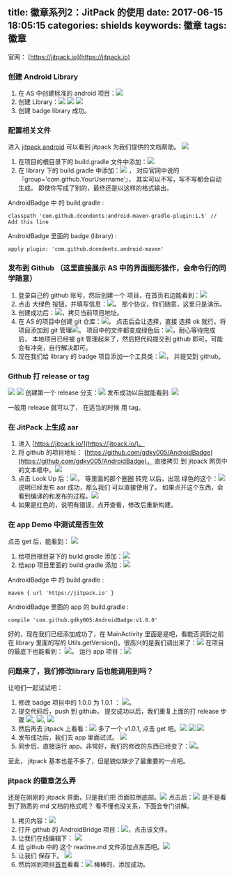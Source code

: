 title: 徽章系列2：JitPack 的使用
date: 2017-06-15 18:05:15
categories: shields
keywords: 徽章
tags: 徽章
---

官网： [https://jitpack.io](https://jitpack.io)

### 创建 Android Library
1. 在 AS 中创建标准的 android 项目：![](http://7xlcno.com1.z0.glb.clouddn.com/gbg/kaiyuan/md/gbg-kaiyuan-md-22.png)
2. 创建 Library：![](http://7xlcno.com1.z0.glb.clouddn.com/gbg/kaiyuan/md/gbg-kaiyuan-md-23.png) ![](http://7xlcno.com1.z0.glb.clouddn.com/gbg/kaiyuan/md/gbg-kaiyuan-md-24.png) ![](http://7xlcno.com1.z0.glb.clouddn.com/gbg/kaiyuan/md/gbg-kaiyuan-md-25.png)
3. 创建 badge library 成功。
### 配置相关文件
进入 [jitpack android](https://jitpack.io/docs/ANDROID/) 可以看到 jitpack 为我们提供的文档帮助。  ![](http://7xlcno.com1.z0.glb.clouddn.com/gbg/kaiyuan/md/gbg-kaiyuan-md-26.png)
1. 在项目的根目录下的 build.gradle 文件中添加：![](http://7xlcno.com1.z0.glb.clouddn.com/gbg/kaiyuan/md/gbg-kaiyuan-md-27.png)
2. 在 library 下的 build.gradle 中添加：![](http://7xlcno.com1.z0.glb.clouddn.com/gbg/kaiyuan/md/gbg-kaiyuan-md-28.png) ， 对应官网中说的 『group='com.github.YourUsername’』， 其实可以不写，写不写都会自动生成。 即使你写成了别的，最终还是以这样的格式输出。

AndroidBadge 中 的 build.gradle :

	classpath 'com.github.dcendents:android-maven-gradle-plugin:1.5' // Add this line

AndroidBadge 里面的 badge (library) :

	apply plugin: 'com.github.dcendents.android-maven'

### 发布到 Github （这里直接展示 AS 中的界面图形操作，会命令行的同学随意）

1. 登录自己的 github 账号，然后创建一个 项目，在首页右边能看到：![](http://7xlcno.com1.z0.glb.clouddn.com/gbg/kaiyuan/md/gbg-kaiyuan-md-29.png)
2. 点击 大绿色 按钮，并填写信息：![](http://7xlcno.com1.z0.glb.clouddn.com/gbg/kaiyuan/md/gbg-kaiyuan-md-30.png)。 那个协议，你们随意，这里只是演示。
3. 创建成功后：![](http://7xlcno.com1.z0.glb.clouddn.com/gbg/kaiyuan/md/gbg-kaiyuan-md-31.png)，拷贝当前项目地址。
4. 在 AS 的项目中创建 git 仓库：![](http://7xlcno.com1.z0.glb.clouddn.com/gbg/kaiyuan/md/gbg-kaiyuan-md-32.png)， 点击后会让选择，直接 选择 ok 就行。将项目添加到 git 管理![](http://7xlcno.com1.z0.glb.clouddn.com/gbg/kaiyuan/md/gbg-kaiyuan-md-33.png)。 项目中的文件都变成绿色后：![](http://7xlcno.com1.z0.glb.clouddn.com/gbg/kaiyuan/md/gbg-kaiyuan-md-34.png)，耐心等待完成后， 本地项目已经被 git 管理起来了，然后把代码提交到 github 即可。可能会有冲突，自行解决即可。
5. 现在我们给 library 的 badge 项目添加一个工具类：![](http://7xlcno.com1.z0.glb.clouddn.com/gbg/kaiyuan/md/gbg-kaiyuan-md-35.png)， 并提交到 github。

### Github 打 release or tag
![](http://7xlcno.com1.z0.glb.clouddn.com/gbg/kaiyuan/md/gbg-kaiyuan-md-36.png) ![](http://7xlcno.com1.z0.glb.clouddn.com/gbg/kaiyuan/md/gbg-kaiyuan-md-37.png)
创建第一个 release 分支：![](http://7xlcno.com1.z0.glb.clouddn.com/gbg/kaiyuan/md/gbg-kaiyuan-md-38.png)
发布成功以后就能看到: ![](http://7xlcno.com1.z0.glb.clouddn.com/gbg/kaiyuan/md/gbg-kaiyuan-md-39.png)

一般用 release 就可以了， 在适当的时候 用  tag。
### 在 JitPack 上生成 aar
1. 进入 [https://jitpack.io/](https://jitpack.io/)。
2. 将 github 的项目地址： [https://github.com/gdky005/AndroidBadge](https://github.com/gdky005/AndroidBadge)， 直接拷贝 到 jitpack 网页中的文本框中。![](http://7xlcno.com1.z0.glb.clouddn.com/gbg/kaiyuan/md/gbg-kaiyuan-md-40.png)
3. 点击 Look Up 后：![](http://7xlcno.com1.z0.glb.clouddn.com/gbg/kaiyuan/md/gbg-kaiyuan-md-41.png)， 等里面的那个圈圈 转完 以后，出现 绿色的这个：![](http://7xlcno.com1.z0.glb.clouddn.com/gbg/kaiyuan/md/gbg-kaiyuan-md-42.png) 说明已经发布 aar 成功，那么我们 可以直接使用了。 如果点开这个东西，会看到编译的和发布的过程。![](http://7xlcno.com1.z0.glb.clouddn.com/gbg/kaiyuan/md/gbg-kaiyuan-md-43.png) 
4. 如果是红色的，说明有错误，点开查看，修改后重新构建。

### 在 app Demo 中测试是否生效

点击 get 后，能看到： ![](http://7xlcno.com1.z0.glb.clouddn.com/gbg/kaiyuan/md/gbg-kaiyuan-md-44.png)

1. 给项目根目录下的 build.gradle 添加：![](http://7xlcno.com1.z0.glb.clouddn.com/gbg/kaiyuan/md/gbg-kaiyuan-md-45.png)
2. 给app 项目里面的 build.gradle 添加：![](http://7xlcno.com1.z0.glb.clouddn.com/gbg/kaiyuan/md/gbg-kaiyuan-md-46.png)

AndroidBadge 中 的 build.gradle :

	maven { url 'https://jitpack.io' }


AndroidBadge 里面的 app 的 build.gradle :

	compile 'com.github.gdky005:AndroidBadge:v1.0.0'



好的，现在我们已经添加成功了，在 MainActivity 里面是是吧，看能否调到之前在 library 里面的写的 Utils.getVersion()。很高兴的是我们调出来了：![](http://7xlcno.com1.z0.glb.clouddn.com/gbg/kaiyuan/md/gbg-kaiyuan-md-47.png)
在项目的最底下也能看到： ![](http://7xlcno.com1.z0.glb.clouddn.com/gbg/kaiyuan/md/gbg-kaiyuan-md-48.png)。 运行 app 项目：![](http://7xlcno.com1.z0.glb.clouddn.com/gbg/kaiyuan/md/gbg-kaiyuan-md-49.png)


### 问题来了，我们修改library 后也能调用到吗？
让咱们一起试试吧：
1. 修改 badge 项目中的 1.0.0 为  1.0.1 ： ![](http://7xlcno.com1.z0.glb.clouddn.com/gbg/kaiyuan/md/gbg-kaiyuan-md-50.png)。
2. 提交代码后，push 到 github。 提交成功以后，我们重复上面的打 release 步骤 ![](http://7xlcno.com1.z0.glb.clouddn.com/gbg/kaiyuan/md/gbg-kaiyuan-md-51.png), ![](http://7xlcno.com1.z0.glb.clouddn.com/gbg/kaiyuan/md/gbg-kaiyuan-md-52.png), ![](http://7xlcno.com1.z0.glb.clouddn.com/gbg/kaiyuan/md/gbg-kaiyuan-md-53.png)
3. 然后再去 jitpack 上看看：![](http://7xlcno.com1.z0.glb.clouddn.com/gbg/kaiyuan/md/gbg-kaiyuan-md-54.png) 多了一个 v1.0.1, 点击 get 吧。![](http://7xlcno.com1.z0.glb.clouddn.com/gbg/kaiyuan/md/gbg-kaiyuan-md-55.png) ![](http://7xlcno.com1.z0.glb.clouddn.com/gbg/kaiyuan/md/gbg-kaiyuan-md-56.png) ![](http://7xlcno.com1.z0.glb.clouddn.com/gbg/kaiyuan/md/gbg-kaiyuan-md-57.png)
4. 发布成功后，我们去 app 里面试试。 ![](http://7xlcno.com1.z0.glb.clouddn.com/gbg/kaiyuan/md/gbg-kaiyuan-md-58.png)
5. 同步后，直接运行 app。非常好，我们的修改的东西已经变了：![](http://7xlcno.com1.z0.glb.clouddn.com/gbg/kaiyuan/md/gbg-kaiyuan-md-59.png)。

至此， jitpack 基本也差不多了，但是貌似缺少了最重要的一点吧。

### jitpack 的徽章怎么弄

还是在刚刚的 jitpack 界面，只是我们把 页面拉倒底部。![](http://7xlcno.com1.z0.glb.clouddn.com/gbg/kaiyuan/md/gbg-kaiyuan-md-60.png) 点击后：![](http://7xlcno.com1.z0.glb.clouddn.com/gbg/kaiyuan/md/gbg-kaiyuan-md-61.png) 是不是看到了熟悉的 md 文档的格式呢？ 看不懂也没关系，下面会专门讲解。
1. 拷贝内容：![](http://7xlcno.com1.z0.glb.clouddn.com/gbg/kaiyuan/md/gbg-kaiyuan-md-62.png)
2. 打开 github 的 AndroidBridge 项目：![](http://7xlcno.com1.z0.glb.clouddn.com/gbg/kaiyuan/md/gbg-kaiyuan-md-63.png)，点击该文件。
3. 让我们在线编辑下： ![](http://7xlcno.com1.z0.glb.clouddn.com/gbg/kaiyuan/md/gbg-kaiyuan-md-64.png)
4. 给 github 中的 这个 readme.md 文件添加点东西吧。![](http://7xlcno.com1.z0.glb.clouddn.com/gbg/kaiyuan/md/gbg-kaiyuan-md-65.png)
5. 让我们 保存下。 ![](http://7xlcno.com1.z0.glb.clouddn.com/gbg/kaiyuan/md/gbg-kaiyuan-md-66.png)
6. 然后回到项目[首页](https://github.com/gdky005/AndroidBadge)看看：![](http://7xlcno.com1.z0.glb.clouddn.com/gbg/kaiyuan/md/gbg-kaiyuan-md-67.png) 棒棒的，添加成功。

